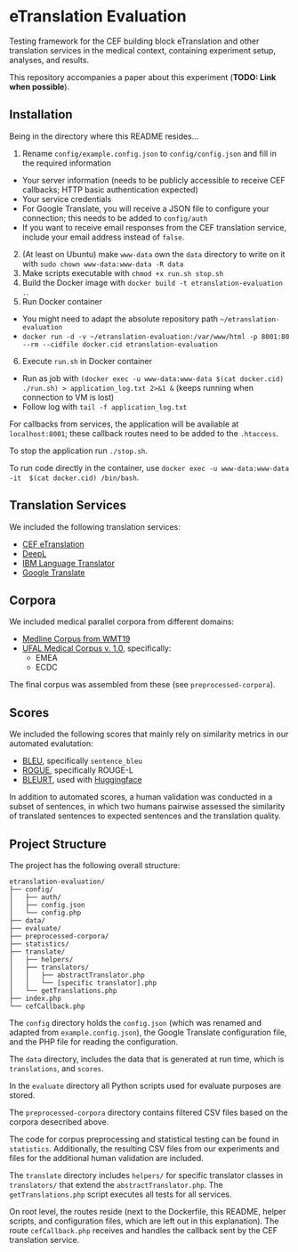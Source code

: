 # eTranslation Evaluation

Testing framework for the CEF building block eTranslation and other translation services in the medical context, containing experiment setup, analyses, and results.

This repository accompanies a paper about this experiment (**TODO: Link when possible**).

## Installation

Being in the directory where this README resides...

1. Rename  `config/example.config.json` to `config/config.json` and fill in the required information
  * Your server information (needs to be publicly accessible to receive CEF callbacks; HTTP basic authentication expected)
  * Your service credentials
  * For Google Translate, you will receive a JSON file to configure your connection; this needs to be added to `config/auth`
  * If you want to receive email responses from the CEF translation service, include your email address instead of `false`.
2. (At least on Ubuntu) make `www-data` own the `data` directory to write on it with `sudo chown www-data:www-data -R data`
3. Make scripts executable with `chmod +x run.sh stop.sh`
4. Build the Docker image with `docker build -t etranslation-evaluation .`.
5. Run Docker container
  * You might need to adapt the absolute repository path `~/etranslation-evaluation`
  * `docker run -d -v ~/etranslation-evaluation:/var/www/html -p 8001:80 --rm --cidfile docker.cid etranslation-evaluation`
6. Execute `run.sh` in Docker container
  * Run as job with `(docker exec -u www-data:www-data $(cat docker.cid) ./run.sh) > application_log.txt 2>&1 &` (keeps running when connection to VM is lost)
  * Follow log with `tail -f application_log.txt`

For callbacks from services, the application will be available at `localhost:8001`; these callback routes need to be added to the `.htaccess`.

To stop the application run `./stop.sh`.

To run code directly in the container, use `docker exec -u www-data:www-data -it  $(cat docker.cid) /bin/bash`.

## Translation Services

We included the following translation services:
* [CEF eTranslation](https://ec.europa.eu/cefdigital/wiki/display/CEFDIGITAL/How+to+submit+a+translation+request+via+the+CEF+eTranslation+webservice)
* [DeepL](https://www.deepl.com)
* [IBM Language Translator](https://www.ibm.com/cloud/watson-language-translator)
* [Google Translate](https://translate.google.com/)

## Corpora

We included medical parallel corpora from different domains:
* [Medline Corpus from WMT19](https://drive.google.com/drive/u/0/folders/18pOeV5R4MkzxfUvTXk82hm5Htg5Ys4GI)
* [UFAL Medical Corpus v. 1.0](https://ufal.mff.cuni.cz/ufal_medical_corpus), specifically:
  * EMEA
  * ECDC

The final corpus was assembled from these (see `preprocessed-corpora`).

## Scores

We included the following scores that mainly rely on similarity metrics in our automated evalutation:
* [BLEU](https://www.nltk.org/api/nltk.translate.bleu_score.html), specifically `sentence_bleu`
* [ROGUE](https://pypi.org/project/rouge-score/), specifically ROUGE-L
* [BLEURT](https://github.com/google-research/bleurt#readme), used with [Huggingface](https://huggingface.co/docs/datasets/how_to_metrics)

In addition to automated scores, a human validation was conducted in a subset of sentences, in which two humans pairwise assessed the similarity of translated sentences to expected sentences and the translation quality.

## Project Structure

The project has the following overall structure:

```
etranslation-evaluation/
├── config/
│   ├── auth/
│   ├── config.json
│   └── config.php
├── data/
├── evaluate/
├── preprocessed-corpora/
├── statistics/
├── translate/
│   ├── helpers/
│   ├── translators/
│   │   ├── abstractTranslator.php
│   │   └── [specific translator].php
│   └── getTranslations.php
├── index.php
└── cefCallback.php
```

The `config` directory holds the `config.json` (which was renamed and adapted from `example.config.json`), the Google Translate configuration file, and the PHP file for reading the configuration.

The `data` directory, includes the data that is generated at run time, which is `translations`, and `scores`.

In the `evaluate` directory all Python scripts used for evaluate purposes are stored.

The `preprocessed-corpora` directory contains filtered CSV files based on the corpora desecribed above.

The code for corpus preprocessing and statistical testing can be found in `statistics`. Additionally, the resulting CSV files from our experiments and files for the additional human validation are included.

The `translate` directory includes `helpers/` for specific translator classes in `translators/` that extend the `abstractTranslator.php`. The `getTranslations.php` script executes all tests for all services.

On root level, the routes reside (next to the Dockerfile, this README, helper scripts, and configuration files, which are left out in this explanation).
The route `cefCallback.php` receives and handles the callback sent by the CEF translation service.
